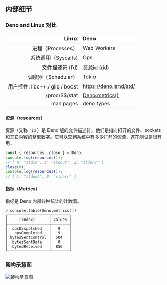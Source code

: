 ## 内部细节

### Deno and Linux 对比

|                       **Linux** | **Deno**                         |
| ------------------------------: | :------------------------------- |
|                进程（Processes） | Web Workers                      |
|              系统调用（Syscalls) | Ops                              |
|                   文件描述符 (fd) | [资源id (rid)](#resources)       |
|              调度器（Scheduler） | Tokio                            |
| 用户控件: libc++ / glib / boost | https://deno.land/std/           |
|                 /proc/\$\$/stat | [Deno.metrics()](#metrics)       |
|                       man pages | deno types                       |

#### 资源（resources）

资源（又称 `rid` ）是 Deno 版的文件描述符。他们是指向打开的文件、sockets 和其它内容的整型数字。它可以查询系统中有多少打开的资源，这在测试是很有用。

```ts
const { resources, close } = Deno;
console.log(resources());
// { 0: "stdin", 1: "stdout", 2: "stderr" }
close(0);
console.log(resources());
// { 1: "stdout", 2: "stderr" }
```

#### 指标（Metrics）

指标是 Deno 内部各种统计的计数器。

```shell
> console.table(Deno.metrics())
┌──────────────────┬────────┐
│     (index)      │ Values │
├──────────────────┼────────┤
│  opsDispatched   │   9    │
│   opsCompleted   │   9    │
│ bytesSentControl │  504   │
│  bytesSentData   │   0    │
│  bytesReceived   │  856   │
└──────────────────┴────────┘
```

### 架构示意图

![架构示意图](https://deno.land/images/schematic_v0.2.png)
